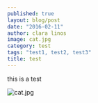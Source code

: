 ```yaml
---
published: true
layout: blog/post
date: "2016-02-11"
author: clara linos
image: cat.jpg
category: test
tags: "test1, test2, test3"
title: test
---
```


this is a test

![cat.jpg]({{site.baseurl}}/css/img/cat.jpg)

